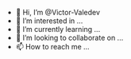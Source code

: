 - 👋 Hi, I’m @Victor-Valedev
- 👀 I’m interested in ...
- 🌱 I’m currently learning ...
- 💞️ I’m looking to collaborate on ...
- 📫 How to reach me ...

<!---
Victor-Valedev/Victor-Valedev is a ✨ special ✨ repository because its `README.md` (this file) appears on your GitHub profile.
You can click the Preview link to take a look at your changes.
--->
